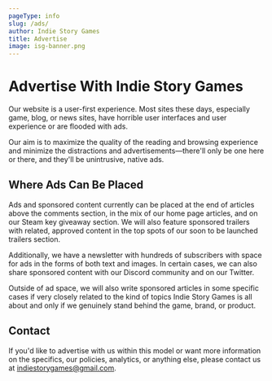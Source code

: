 ```yaml
---
pageType: info
slug: /ads/
author: Indie Story Games
title: Advertise
image: isg-banner.png
---
```


# Advertise With Indie Story Games

Our website is a user-first experience. Most sites these days, especially game, blog, or news sites, have horrible user interfaces and user experience or are flooded with ads.

Our aim is to maximize the quality of the reading and browsing experience and minimize the distractions and advertisements&mdash;there'll only be one here or there, and they'll be unintrusive, native ads.

## Where Ads Can Be Placed

Ads and sponsored content currently can be placed at the end of articles above the comments section, in the mix of our home page articles, and on our Steam key giveaway section. We will also feature sponsored trailers with related, approved content in the top spots of our soon to be launched trailers section.

Additionally, we have a newsletter with hundreds of subscribers with space for ads in the forms of both text and images. In certain cases, we can also share sponsored content with our Discord community and on our Twitter.

Outside of ad space, we will also write sponsored articles in some specific cases if very closely related to the kind of topics Indie Story Games is all about and only if we genuinely stand behind the game, brand, or product.

## Contact

If you'd like to advertise with us within this model or want more information on the specifics, our policies, analytics, or anything else, please contact us at [indiestorygames@gmail.com](mailto:indiestorygames@gmail.com).
